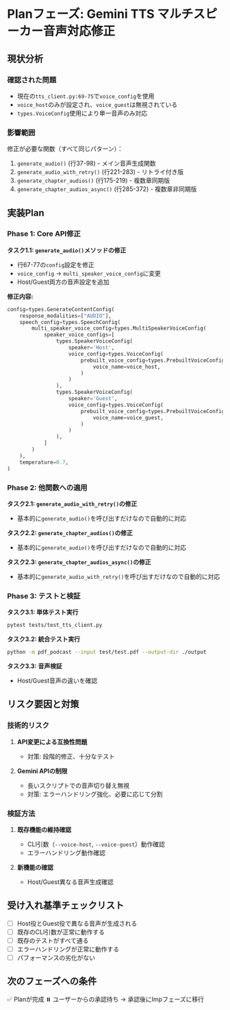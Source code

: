 # Planフェーズ: Gemini TTS マルチスピーカー音声対応修正

## 現状分析

### 確認された問題
- 現在の`tts_client.py:69-75`で`voice_config`を使用
- `voice_host`のみが設定され、`voice_guest`は無視されている
- `types.VoiceConfig`使用により単一音声のみ対応

### 影響範囲
修正が必要な関数（すべて同じパターン）：
1. `generate_audio()` (行37-98) - メイン音声生成関数
2. `generate_audio_with_retry()` (行221-283) - リトライ付き版
3. `generate_chapter_audios()` (行175-219) - 複数章同期版
4. `generate_chapter_audios_async()` (行285-372) - 複数章非同期版

## 実装Plan

### Phase 1: Core API修正
**タスク1.1: `generate_audio()`メソッドの修正**
- 行67-77の`config`設定を修正
- `voice_config` → `multi_speaker_voice_config`に変更
- Host/Guest両方の音声設定を追加

**修正内容:**
```python
config=types.GenerateContentConfig(
    response_modalities=["AUDIO"],
    speech_config=types.SpeechConfig(
        multi_speaker_voice_config=types.MultiSpeakerVoiceConfig(
            speaker_voice_configs=[
                types.SpeakerVoiceConfig(
                    speaker='Host',
                    voice_config=types.VoiceConfig(
                        prebuilt_voice_config=types.PrebuiltVoiceConfig(
                            voice_name=voice_host,
                        )
                    )
                ),
                types.SpeakerVoiceConfig(
                    speaker='Guest',
                    voice_config=types.VoiceConfig(
                        prebuilt_voice_config=types.PrebuiltVoiceConfig(
                            voice_name=voice_guest,
                        )
                    )
                ),
            ]
        )
    ),
    temperature=0.7,
)
```

### Phase 2: 他関数への適用
**タスク2.1: `generate_audio_with_retry()`の修正**
- 基本的に`generate_audio()`を呼び出すだけなので自動的に対応

**タスク2.2: `generate_chapter_audios()`の修正**
- 基本的に`generate_audio()`を呼び出すだけなので自動的に対応

**タスク2.3: `generate_chapter_audios_async()`の修正**
- 基本的に`generate_audio_with_retry()`を呼び出すだけなので自動的に対応

### Phase 3: テストと検証
**タスク3.1: 単体テスト実行**
```bash
pytest tests/test_tts_client.py
```

**タスク3.2: 統合テスト実行**
```bash
python -m pdf_podcast --input test/test.pdf --output-dir ./output
```

**タスク3.3: 音声検証**
- Host/Guest音声の違いを確認

## リスク要因と対策

### 技術的リスク
1. **API変更による互換性問題**
   - 対策: 段階的修正、十分なテスト

2. **Gemini APIの制限**
   - 長いスクリプトでの音声切り替え無視
   - 対策: エラーハンドリング強化、必要に応じて分割

### 検証方法
1. **既存機能の維持確認**
   - CLI引数（`--voice-host`, `--voice-guest`）動作確認
   - エラーハンドリング動作確認

2. **新機能の確認**
   - Host/Guest異なる音声生成確認

## 受け入れ基準チェックリスト
- [ ] Host役とGuest役で異なる音声が生成される
- [ ] 既存のCLI引数が正常に動作する  
- [ ] 既存のテストがすべて通る
- [ ] エラーハンドリングが正常に動作する
- [ ] パフォーマンスの劣化がない

## 次のフェーズへの条件
✅ Planが完成
⏸️ ユーザーからの承認待ち → 承認後にImpフェーズに移行